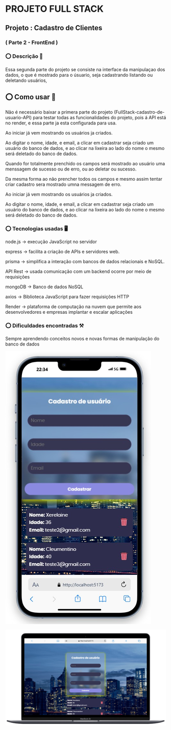 # PROJETO FULL STACK
## Projeto : Cadastro de Clientes 
### ( Parte 2 - FrontEnd )
 
### ⭕ Descrição 📝
 Essa segunda parte do projeto se consiste na interface da manipulaçao dos dados, o que é mostrado para o úsuario, seja cadastrando listando ou deletando usuários, 

## ⭕ Como usar 🚩
Não é necessário baixar a primera parte do projeto (FullStack-cadastro-de-usuario-API) para testar todas as funcionalidades do projeto, pois á API está no render, e essa parte ja esta configurada para usa.

Ao iniciar já vem mostrando os usuários ja criados.

Ao digitar o nome, idade, e email, a clicar em cadastrar 
seja criado um usuário do banco de dados, e ao clicar na lixeira ao lado do nome o mesmo será deletado do banco de dados.

Quando for totalmente prenchido os campos será mostrado ao usuário uma menssagem de sucesso ou de erro, ou ao deletar  ou sucesso.

Da mesma forma ao não prencher todos os campos e mesmo assim tentar criar cadastro sera mostrado umna messagem de erro.

Ao iniciar já vem mostrando os usuários ja criados.

Ao digitar o nome, idade, e email, a clicar em cadastrar seja criado um usuário do banco de dados, e ao clicar na lixeira ao lado do nome o mesmo será deletado do banco de dados.


### ⭕ Tecnologias usadas 🖥️
   node.js -> execução JavaScript no servidor

   express -> facilita a criação de APIs e servidores web.

   prisma -> simplifica a interação com bancos de dados relacionais e NoSQL.

   API Rest -> usada comunicação com um backend ocorre por meio de requisições

   mongoDB -> Banco de dados NoSQL 

   axios -> Biblioteca JavaScript para fazer requisições HTTP

   Render ->  plataforma de computação na nuvem que permite aos desenvolvedores e empresas implantar e escalar aplicações

### ⭕ Dificuldades encontradas ⚒️
   Sempre aprendendo conceitos novos e novas formas de manipulação do banco de dados



![LIsta de usuarios](./src/assets/mobile.jpg)

![LIsta de usuarios](./src/assets/pc.jpg)
